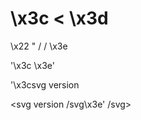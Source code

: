 

\x3c
<
\x3d
=
\x22
"
\/
/
\x3e
>

'\x3c 
\x3e' 

'\x3csvg version






<svg version
\/svg\x3e'
/svg>




